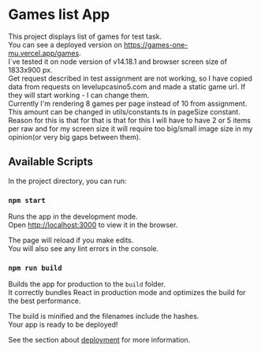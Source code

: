 # Games list App

This project displays list of games for test task.\
You can see a deployed version on https://games-one-mu.vercel.app/games. \
I`ve tested it on node version of v14.18.1 and browser screen size of 1833x900 px.\
Get request described in test assignment are not working, so I have copied data from requests on levelupcasino5.com and made a static game url.
If they will start working - I can change them.\
Currently I'm rendering 8 games per page instead of 10 from assignment. This amount can be changed in utils/constants.ts in pageSize constant.
Reason for this is that for that is that for this I will have to have 2 or 5 items per raw and for my screen size it will require too big/small image size in my opinion(or very big gaps between them).
## Available Scripts

In the project directory, you can run:

### `npm start`

Runs the app in the development mode.\
Open [http://localhost:3000](http://localhost:3000) to view it in the browser.

The page will reload if you make edits.\
You will also see any lint errors in the console.

### `npm run build`

Builds the app for production to the `build` folder.\
It correctly bundles React in production mode and optimizes the build for the best performance.

The build is minified and the filenames include the hashes.\
Your app is ready to be deployed!

See the section about [deployment](https://facebook.github.io/create-react-app/docs/deployment) for more information.
